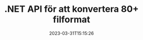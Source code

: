 ---
############################# Static ############################
layout: "product"
date: 2023-03-31T15:15:26
draft: false

product: "Conversion"
product_tag: "conversion"
platform: .NET
platform_tag: net

############################# Head ############################
head_title: "C# .NET Document Conversion API | Konvertera PDF Word Excel PPTX HTML-bilder"
head_description: "C# .NET Document Conversion API. Konvertera PDF Word DOC DOCX, Excel-kalkylblad PPT PPTX, HTML, PSD, MPT MPP, E-post MSG EMLX, AutoCAD & bildfilformat."

############################# Header ############################
title: ".NET API för att konvertera 80+ filformat"
description: "Enkelt API för att integrera dokument- och bildkonverteringsfunktioner i .NET-applikationer utan att installera någon extern programvara."
button:
    enable: true
    icon: "fas fa-arrow-down"
    label: "Ladda ner gratis provversion"
    link: "https://downloads.groupdocs.com/conversion/net"

############################# SubMenu ############################
submenu:
    enable: true
    
    left:
        img_alt: "GroupDocs.Conversion for .NET"
        image: "https://www.groupdocs.cloud/templates/groupdocs/images/product-logos/groupdocs-conversion-net.png"
        product: "GroupDocs.Conversion"
        platform: ".NET"

    middle:
        button:
            # button loop
            - link: "#overview"
              text: "Översikt"

            # button loop
            - link: "#features"
              text: "Funktioner"

            # button loop
            - link: "#support"
              text: "Stöd"

            # button loop
            - link: "https://products.groupdocs.app/conversion"
              text: "Live-demo"

            # button loop
            - link: "https://purchase.groupdocs.com/pricing/conversion/net"
              text: "Prissättning"

    right:
        link_download: "https://downloads.groupdocs.com/conversion"
        link_learn: "https://docs.groupdocs.com/conversion/net/"
        link_buy: "https://purchase.groupdocs.com"

############################# Overview ############################
overview:
    enable: true
    content: |
      GroupDocs.Conversion for .NET erbjuder en enkel uppsättning API:er, som gör det möjligt för utvecklare att bygga kraftfulla dokumentkonverteringsapplikationer i C#, ASP.NET och andra .NET-relaterade teknologier. GroupDocs.Conversion for .NET API tillhandahåller snabb, effektiv och pålitlig filkonverteringslösning till dina slutanvändare. Det stöder att utföra exakta konverteringar bland alla populära affärsdokumentformat inklusive: PDF, HTML, e-post, Microsoft Word-dokument, Excel-kalkylblad, PowerPoint-presentationer, Project, Photoshop, CorelDraw, AutoCAD, diagram, rasterbildsfilformat och många fler. Dokumentkonverteringsbiblioteket upptäcker automatiskt källdokumentformat och ger dig all kontroll att konvertera antingen hela dokumentet eller specifika sidor till önskat utdataformat. Det är enklare att ersätta saknade teckensnitt med föredragna och lägga till text- eller bildvattenstämplar på vilken dokumentsida som helst.

      GroupDocs.Conversion for .NET kan användas för att utveckla applikationer i alla utvecklingsmiljöer som riktar sig till .NET-plattformen. Den är kompatibel med alla .NET-baserade språk och stöder populära operativsystem (Windows, Linux, MacOS) där Mono- eller .NET-ramverk (inklusive .NET Core) kan installeras.
    tabs:
      enable: true
      
      ## TAB ONE ##
      tab_one:
        description: |
          Följande är en översikt över GroupDocs.Conversion for .NET:
        
        right:
          enable: true
          icon: "fab fa-html5"
          title: "Översikt"
          content: |
            * Autoupptäck filtyp
            * Konvertera dokument
            * Konvertera presentationer
            * Konvertera kalkylblad
            * Konvertera rasterbilder
            * Konvertera PDF-dokument
            * Konvertera andra format
            * Applicera vattenstämpel
            * Ange fillösenord
            * Anpassa konvertering

      ## TAB TWO ##
      tab_two:
        description: |
          GroupDocs.Conversion for .NET stöder konvertering mellan alla populära och vanliga [dokumentfilformat](https://docs.groupdocs.com/conversion/net/supported-document-formats/).

        left:
          enable: true
          table:
            # table loop
            - title: "Konvertera från:"
              content: |
                * **Dokument**: DOC, DOCX, DOCM, DOT, DOTX, DOTM, RTF, TXT, ODT, OTT
                * **Kalkylblad**: XLS, XLSX, XLSM, XLSB, CSV, XLS2003, ODS, TSV, XLT, XLTX, XLTM, XLAM, FODS, SXC
                * **Presentationer**: PPT, PPTX, PPS, PPSX, ODP, POT, POTX, POTM, PPTM, PPSM, FODP
                * **Bilder**: TIF, TIFF, JPG, JPEG, PNG, GIF, BMP, ICO, DIB, JPC, JPEG-LS, JPEG2000
                * **Bärbar**: PDF, XPS, OXPS, EPUB
                * **HTML**: HTM, HTML, MHTML
                * **Metafiler**: EMZ, WMZ
                * **PhotoShop**: PSD
                * **Projekt**: MPP, MPT, MPX
                * **Outlook**: PST, OST
                * **E-post**: MSG, EML, EMLX
                * **Diagram**: VSD, VSDX, VSDM, VSS, VSSM, VST, VSTM, VSX, VTX, VDW, VDX, SVG, SVGZ
                * **AutoCAD**: DXF, DWG, DWF, STL, IFC, DWT
                * **PostScript**: EPS, PS, PSL, CGM
                * **CorelDRAW**: CDR, CMX
                * **Övrigt**: VCF, PLT, LGS, OTG, MD, AI, LOG

        right:
          enable: true
          table:
            # table loop
            - title: "Konvertera till:"
              content: |
                * **Dokument**: DOC, DOCX, DOCM, DOT, DOTX, DOTM, RTF, TXT, ODT, OTT
                * **Kalkylblad**: XLS, XLSX, XLSM, XLSB, CSV, XLS2003, TSV, XLTX, ODS, XLAM, FODS, DIF, SXC
                * **Presentationer**: PPT, PPTX, PPS, PPSX, ODP, POTX, POTM, PPTM, PPSM, FODP
                * **Bilder**: TIF, TIFF, JPG, JPEG, PNG, GIF, BMP, ICO, JPEG2000
                * **Metafiler**: EMF, WMF, EMZ, WMZ
                * **Diagram**: SVGZ
                * **Bärbar**: PDF, XPS
                * **HTML**: HTM, HTML, MHTML
                **Övrigt**: MD

      ## TAB THREE ##
      tab_three:
        description: |
          GroupDocs.Conversion for .NET stöder följande operativsystem, ramar och pakethanterare:
      
        left:
          enable: true
          table:
            # table loop
            - icon: "fab fa-windows"
              title: "Operativsystem"
              content: |
                Windows Desktop, Windows Server, Windows Azure, Linux, MacOS

            # table loop
            - icon: "fas fa-code"
              title: "Ramar som stöds"
              content: |
                Frameworks: .NET Framework, .NET Standard, .NET Core, Mono

        right:
          enable: true
          table:
            # table loop
            - icon: "fas fa-box"
              title: "Pakethanterare"
              content: |
                Nuget

            # table loop
            - icon: "fas fa-tools"
              title: "Pakethanterare"
              content: |
                Microsoft Visual Studio, Xamarin, MonoDevelop

############################# Features ############################
features:
    enable: true
    title: "GroupDocs.Conversion for .NET-funktioner"

    feature:
      # feature loop
      - icon: "fas fa-copy"
        content: "Enkel integration och uppmätta licenser"

      # feature loop
      - icon: "fas fa-eye"
        content: "Ställ in standardzoomalternativ när du konverterar till ord, bilder eller celler"

      # feature loop
      - icon: "fas fa-bolt"
        content: "Konvertera till/från alla populära rasterbildsformat & tilldela bild-DPI, höjd och bredd"
      
      # feature loop
      - icon: "fas fa-file-powerpoint"
        content: "Konvertera PDF och bild till gråskala och linjärisera PDF-dokument för webben"

      # feature loop
      - icon: "fas fa-code"
        content: "Ange bokmärkesnivå, rubriknivå och utökad nivå i Word till PDF/XPS-konvertering"

      # feature loop
      - icon: "fas fa-cloud"
        content: "Konfigurera och placera vattenstämpel i konverterat dokument som bakgrund för visning bakom text"

      # feature loop
      - icon: "fas fa-remove-format"
        content: "Gör e-posthuvud under konvertering från e-post"

      # feature loop
      - icon: "fas fa-comment-slash"
        content: "Ställ in anpassade teckensnittskataloger och ladda/ersätt teckensnitt explicit under dokumentkonvertering"

      # feature loop
      - icon: "fas fa-location-arrow"
        content: "Ställ in standardteckensnitt för att ersätta saknade teckensnitt för konvertering av dokument, bilder och kalkylblad"

      # feature loop
      - icon: "fas fa-wrench"
        content: "Konvertera kalkylblad med rutnätslinjer och ta bort kommentarer från bilder under konvertering"

      # feature loop
      - icon: "fas fa-columns"
        content: "Konvertera specifika dokumentsidor som PDF-format & Konvertera specifika cellintervall i kalkylblad"

      # feature loop
      - icon: "fas fa-file-word"
        content: "Visa dolda ark och hoppa över tomma rader och kolumner medan du konverterar kalkylblad"

      # feature loop
      - icon: "fas fa-envelope"
        content: "Räkna totalt antal sidor i ett dokument och ställ in lösenord till oskyddat dokument under konvertering"

      # feature loop
      - icon: "fas fa-print"
        content: "Alternativ för att ta bort kommentarer och inbäddade filer från PDF"

      # feature loop
      - icon: "fas fa-file-archive"
        content: "Skapa HTML 5-kompatibel uppmärkning när du konverterar till HTML"

      # feature loop
      - icon: "fas fa-lock"
        content: "Upptäck källtyp automatiskt och returnera alla möjliga omvandlingar vid konvertering från ström"

      # feature loop
      - icon: "fas fa-file-code"
        content: "Möjlighet att returnera varje sida i separat ström medan du konverterar till PDF eller HTML"
      
      # feature loop
      - icon: "fas fa-fill-drip"
        content: "Visa/dölj markeringar, kommentarer och spåra ändringar medan du konverterar från Word"

      # feature loop
      - icon: "fas fa-file-excel"
        content: "DOCX till Tiff G3-konvertering med skuggningsalternativ"

      # feature loop
      - icon: "fas fa-heading"
        content: "Konvertera specifika layouter vid konvertering från CAD-dokument"

      # feature loop
      - icon: "fas fa-project-diagram"
        content: "Automatisk namngivning när du sparar konverterat dokument till fil"

      # feature loop
      - icon: "fas fa-cube"
        content: "Metered Licensing stöds för att faktureras baserat på användningen av API"

      # feature loop
      - icon: "fab fa-uncharted"
        content: "Konvertera diagram till ordbehandlingsfilformat"
      
      # feature loop
      - icon: "fab fa-uncharted"
        content: "Lägg till sidnummer när du konverterar HTML till ordbehandlingsdokument"

      # feature loop
      - icon: "fab fa-uncharted"
        content: "Konvertera XML-dokument till valfritt format utan transformation"

      # feature loop
      - icon: "fab fa-uncharted"
        content: "Övervaka filkonverteringsförlopp (start, slut) direkt från klientsidans applikation"

    more_feature:
      # more_feature_loop
      - title: "Konvertera enkelt dokumentformat"
        content: |
          Med GroupDocs.Conversion for .NET är det mycket enkelt att konvertera dokumentfilformat. Följande exempel visar hur du konverterar en PDF-fil till en DOC-fil med C#:  
            
          {features.more_feature.step1} 
          {features.more_feature.step2} 
          {features.more_feature.step3} 
            
          ```csharp    
           // Ladda källfilen DOCX för konvertering
          var converter = new GroupDocs.Conversion.Converter("input.docx");
          // Förbered konverteringsalternativ för målformat PDF
          var convertOptions = converter.GetPossibleConversions()["pdf"].ConvertOptions;
          // Konvertera till formatet PDF
          converter.Convert("output.pdf", convertOptions);
          ```
            
      # more_feature_loop
      - title: "Konvertering till bildformat"
        content: "GroupDocs.Conversion for .NET kan användas för att utveckla applikationer i alla utvecklingsmiljöer som riktar sig till .NET-plattformen. Den är kompatibel med alla .NET-baserade språk och stöder populära operativsystem (Windows, Linux, MacOS) där Mono- eller .NET-ramverk (inklusive .NET Core) kan installeras."

      # more_feature_loop
      - title: "Stöder olika PDF-formattyper"
        content: |
          GroupDocs.Conversion for .NET API stöder dokumentkonvertering till följande PDF-typer/format:  
            
          * PdfA_1A
          * PdfA_1B
          * PdfA_2A
          * PdfA_3A
          * PdfA_2B
          * PdfA_2U
          * PdfA_3B
          * PdfA_3U
          * v1_3
          * v1_4
          * v1_5
          * v1_6
          * v1_7
          * PdfX_1A
          * PdfX3

############################# Support ############################
support:
    enable: true

############################# Solutions ############################
solutions:
    enable: true
    title: "GroupDocs.Conversion erbjuder API:er för dokumentkonvertering för andra populära utvecklingsmiljöer"

    solution:
        # solution loop
        - img_alt: "GroupDocs.Conversion för Java"
          image: "https://www.groupdocs.cloud/templates/groupdocs/images/product-logos/groupdocs-conversion-java.png"
          product: "GroupDocs.Conversion"
          platform: "Java"
          link: "/conversion/java/"

############################# Back to top ###############################
back_to_top:
  enable: true
---